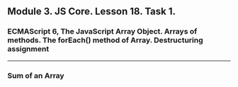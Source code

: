 ## Module 3. JS Core. Lesson 18. Task 1.

### ECMAScript 6, The JavaScript Array Object. Arrays of methods. The forEach() method of Array. Destructuring assignment
***

### Sum of an Array
